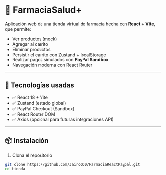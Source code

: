 # 🛒 FarmaciaSalud+

Aplicación web de una tienda virtual de farmacia hecha con **React + Vite**, que permite:

- Ver productos (mock)
- Agregar al carrito
- Eliminar productos
- Persistir el carrito con Zustand + localStorage
- Realizar pagos simulados con **PayPal Sandbox**
- Navegación moderna con React Router

---

## 🚀 Tecnologías usadas

- ✅ React 18 + Vite
- ✅ Zustand (estado global)
- ✅ PayPal Checkout (Sandbox)
- ✅ React Router DOM
- ✅ Axios (opcional para futuras integraciones API)

---

## 📦 Instalación

1. Clona el repositorio

```bash
git clone https://github.com/JairoQC0/FarmaciaReactPaypal.git
cd tienda
